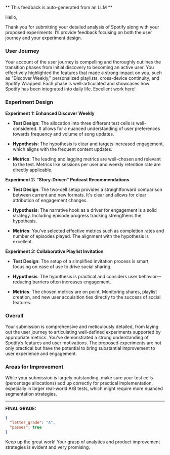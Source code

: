 ** This feedback is auto-generated from an LLM **



Hello,

Thank you for submitting your detailed analysis of Spotify along with your proposed experiments. I’ll provide feedback focusing on both the user journey and your experiment design.

### User Journey

Your account of the user journey is compelling and thoroughly outlines the transition phases from initial discovery to becoming an active user. You effectively highlighted the features that made a strong impact on you, such as "Discover Weekly," personalized playlists, cross-device continuity, and Spotify Wrapped. Each phase is well-articulated and showcases how Spotify has been integrated into daily life. Excellent work here!

### Experiment Design

**Experiment 1: Enhanced Discover Weekly**

- **Test Design**: The allocation into three different test cells is well-considered. It allows for a nuanced understanding of user preferences towards frequency and volume of song updates.
  
- **Hypothesis**: The hypothesis is clear and targets increased engagement, which aligns with the frequent content updates.

- **Metrics**: The leading and lagging metrics are well-chosen and relevant to the test. Metrics like sessions per user and weekly retention rate are directly applicable.

**Experiment 2: "Story-Driven" Podcast Recommendations**

- **Test Design**: The two-cell setup provides a straightforward comparison between current and new formats. It's clear and allows for clear attribution of engagement changes.
  
- **Hypothesis**: The narrative hook as a driver for engagement is a solid strategy. Including episode progress tracking strengthens the hypothesis.

- **Metrics**: You’ve selected effective metrics such as completion rates and number of episodes played. The alignment with the hypothesis is excellent.

**Experiment 3: Collaborative Playlist Invitation**

- **Test Design**: The setup of a simplified invitation process is smart, focusing on ease of use to drive social sharing.
  
- **Hypothesis**: The hypothesis is practical and considers user behavior—reducing barriers often increases engagement.

- **Metrics**: The chosen metrics are on point. Monitoring shares, playlist creation, and new user acquisition ties directly to the success of social features.

### Overall

Your submission is comprehensive and meticulously detailed, from laying out the user journey to articulating well-defined experiments supported by appropriate metrics. You’ve demonstrated a strong understanding of Spotify’s features and user motivations. The proposed experiments are not only practical but have the potential to bring substantial improvement to user experience and engagement.

### Areas for Improvement

While your submission is largely outstanding, make sure your test cells (percentage allocations) add up correctly for practical implementation, especially in larger real-world A/B tests, which might require more nuanced segmentation strategies.

---

**FINAL GRADE:**
```json
{
  "letter_grade": "A",
  "passes": true
}
```

Keep up the great work! Your grasp of analytics and product improvement strategies is evident and very promising.